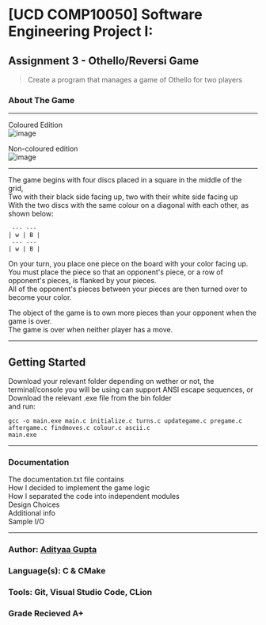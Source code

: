 # [UCD COMP10050] Software Engineering Project I: 
## Assignment 3 - Othello/Reversi Game

> Create a program that manages a game of Othello for two players

### About The Game 
 --- ---
Coloured Edition  
![image](https://user-images.githubusercontent.com/71985681/118888023-07103b00-b8f3-11eb-878f-1fc169176bf8.png)

Non-coloured edition  
![image](https://user-images.githubusercontent.com/71985681/118888254-53f41180-b8f3-11eb-8fb8-93cf5370b1f3.png)
 --- ---
The game begins with four discs placed in a square in the middle of the grid,  
Two with their black side facing up, two with their white side facing up  
With the two discs with the same colour on a diagonal with each other, as shown below:  
```
 --- --- 
| w | B |
 --- --- 
| w | B |
```
On your turn, you place one piece on the board with your color facing up.  
You must place the piece so that an opponent's piece, or a row of opponent's pieces, is flanked by your pieces.  
All of the opponent's pieces between your pieces are then turned over to become your color.  
  
The object of the game is to own more pieces than your opponent when the game is over.  
The game is over when neither player has a move.   
 --- ---
## Getting Started 
Download your relevant folder depending on wether or not, the terminal/console you will be using can support ANSI escape sequences, or  
Download the relevant .exe file from the bin folder  
and run:  
```
gcc -o main.exe main.c initialize.c turns.c updategame.c pregame.c aftergame.c findmoves.c colour.c ascii.c
main.exe
```
 --- ---
### Documentation
The documentation.txt file contains  
How I decided to implement the game logic  
How I separated the code into independent modules  
Design Choices  
Additional info  
Sample I/O  
 --- ---

### Author:           [Adityaa Gupta](https://github.com/Adwgupta)
### Language(s):      C & CMake 
### Tools:            Git, Visual Studio Code, CLion
### Grade Recieved    A+
